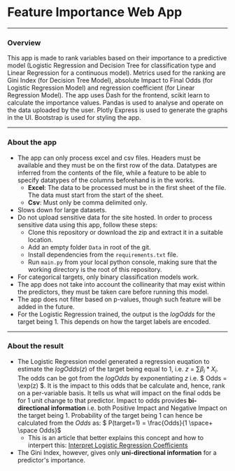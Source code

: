 # Feature Importance Web App
---
### Overview
This app is made to rank variables based on their importance to a predictive model (Logistic Regression and Decision Tree for classification type and Linear Regression for a continuous model). Metrics used for the ranking are Gini Index (for Decision Tree Model), absolute Impact to Final Odds (for Logistic Regression Model) and regression coefficient (for Linear Regression Model). The app uses Dash for the frontend, scikit learn to calculate the importance values. Pandas is used to analyse and operate on the data uploaded by the user. Plotly Express is used to generate the graphs in the UI. Bootstrap is used for styling the app.

---
### About the app
*   The app can only process excel and csv files. Headers must be available and they must be on the first row of the data. Datatypes are inferred from the contents of the file, while a feature to be able to specify datatypes of the columns beforehand is in the works.
    *   **Excel**: The data to be processed must be in the first sheet of the file. The data must start from the start of the sheet.
    *   **Csv**: Must only be comma delimited only.
*   Slows down for large datasets.
*   Do not upload sensitive data for the site hosted. In order to process sensitive data using this app, follow these steps:
    *   Clone this repository or download the zip and extract it in a suitable location.
    *   Add an empty folder `Data` in root of the git.
    *   Install dependencies from the `requirements.txt` file.
    *   Run `main.py` from your local python console, making sure that the working directory is the root of this repository.
*   For categorical targets, only binary classification models work.
*   The app does not take into account the collinearity that may exist within the predictors, they must be taken care before running this model.
*   The app does not filter based on p-values, though such feature will be added in the future.
*   For the Logistic Regression trained, the output is the $logOdds$ for the target being 1. This depends on how the target labels are encoded. 
---
### About the result
* The Logistic Regression model generated a regression euqation to estimate the $logOdds (z)$ of the target being equal to 1, i.e. $z$ = $\sum \beta_i * X_i$. The odds can be got from the $logOdds$ by exponentiating $z$ i.e. $ Odds = \exp(z) $. It is the impact to this odds that be calculate and, hence, rank on a per-variable basis. It tells us what will impact on the final odds be for 1 unit change to that predictor. Impact to odds provides **bi-directional information** i.e. both Positive Impact and Negative Impact on the target being 1. Probability of the target being 1 can hence be calculated from the $Odds$ as: $ P(target=1) =  \frac{Odds}{1 \space+ \space Odds}$
  * This is an article that better explains this concept and how to interpert this: [Interpret Logistic Regression Coefficients](https://quantifyinghealth.com/interpret-logistic-regression-coefficients/)
* The Gini Index, however, gives only **uni-directional information** for a predictor's importance. 